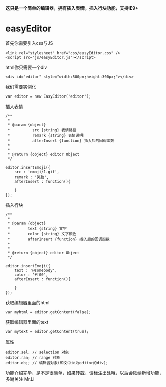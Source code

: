 **这只是一个简单的编辑器，拥有插入表情，插入行块功能，支持IE9+**

easyEditor
====================

首先你需要引入css与JS
```
<link rel="stylesheet" href="css/easyEditor.css" />
<script src="js/easyEditor.js"></script>
```
html你只需要一个div

	<div id="editor" style="width:500px;height:300px;"></div>

我们需要实例化

    var editor = new EasyEditor('editor');
    
插入表情

	/**
     *
     * @param {object} 
     *			src {string} 表情路径 
     *			remark {string} 表情说明
     *			afterInsert {function} 插入后的回调函数
     *
     *
     * @return {object} editor Object
     */
    
    editor.insertEmoji({
		src : 'emoji/1.gif', 
		remark : '笑脸',
		afterInsert : function(){
			
		}
	});

插入行块

	/**
     * 
     * @param {object} 
	 *		  text {string} 文字 
	 *		  color {string} 文字颜色
	 *		  afterInsert {function} 插入后的回调函数
	 *
	 *
     * @return {object} editor Object
     */
    
    editor.insertEmoji({
		text : '@somebody', 
		color : '#f00',
		afterInsert : function(){
			
		}
	});

获取编辑器里面的html
	
	var myhtml = editor.getContent(false);

获取编辑器里面的text
	
	var mytext = editor.getContent(true);
	
属性
	
	editor.sel; // selection 对象
	editor.ran; // range 对象
	editor.obj; // 编辑器对象(即文中id为editor的div);
	
功能介绍完毕，是不是很简单，如果转载，请标注出处哦，以后会陆续新增功能，多谢关注 Mr.Li
